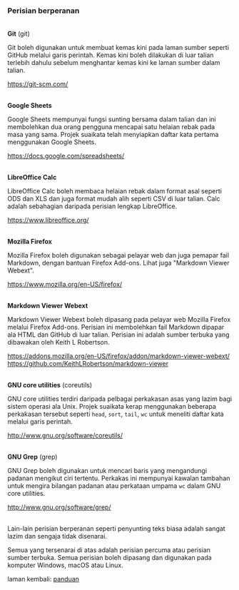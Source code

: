 ---
---

### Perisian berperanan

&nbsp;  
**Git** (git)

Git boleh digunakan untuk membuat kemas kini pada laman
sumber seperti GitHub melalui garis perintah. Kemas kini
boleh dilakukan di luar talian terlebih dahulu sebelum
menghantar kemas kini ke laman sumber dalam talian.

https://git-scm.com/

&nbsp;  
**Google Sheets**

Google Sheets mempunyai fungsi sunting bersama dalam talian
dan ini membolehkan dua orang pengguna mencapai satu
helaian rebak pada masa yang sama. Projek suaikata telah
menyiapkan daftar kata pertama menggunakan Google Sheets.

https://docs.google.com/spreadsheets/

&nbsp;  
**LibreOffice Calc**

LibreOffice Calc boleh membaca helaian rebak dalam format
asal seperti ODS dan XLS dan juga format mudah alih seperti
CSV di luar talian. Calc adalah sebahagian daripada perisian
lengkap LibreOffice.

https://www.libreoffice.org/

&nbsp;  
**Mozilla Firefox**

Mozilla Firefox boleh digunakan sebagai pelayar web dan juga
pemapar fail Markdown, dengan bantuan Firefox Add-ons. Lihat
juga "Markdown Viewer Webext".

https://www.mozilla.org/en-US/firefox/

&nbsp;  
**Markdown Viewer Webext**

Markdown Viewer Webext boleh dipasang pada pelayar web
Mozilla Firefox melalui Firefox Add-ons. Perisian ini
membolehkan fail Markdown dipapar ala HTML dan GitHub di
luar talian. Perisian ini adalah sumber terbuka yang
dibawakan oleh Keith L Robertson.

https://addons.mozilla.org/en-US/firefox/addon/markdown-viewer-webext/  
https://github.com/KeithLRobertson/markdown-viewer  

&nbsp;  
**GNU core utilities** (coreutils)

GNU core utilities terdiri daripada pelbagai perkakasan asas
yang lazim bagi sistem operasi ala Unix. Projek suaikata
kerap menggunakan beberapa perkakasan tersebut seperti
`head`, `sort`, `tail`, `wc` untuk meneliti daftar kata
melalui garis perintah.

http://www.gnu.org/software/coreutils/

&nbsp;  
**GNU Grep** (grep)

GNU Grep boleh digunakan untuk mencari baris yang
mengandungi padanan mengikut ciri tertentu. Perkakas ini
mempunyai kawalan tambahan untuk mengira bilangan padanan
atau perkataan umpama `wc` dalam GNU core utilities.

http://www.gnu.org/software/grep/

&nbsp;  
Lain-lain perisian berperanan seperti penyunting teks biasa
adalah sangat lazim dan sengaja tidak disenarai.

Semua yang tersenarai di atas adalah perisian percuma atau
perisian sumber terbuka. Semua perisian boleh dipasang dan
digunakan pada komputer Windows, macOS atau Linux.

laman kembali: [panduan][0]

  [0]: ../index.md
